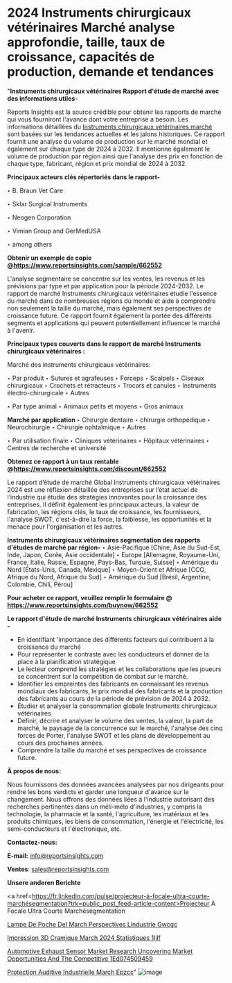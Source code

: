 # 2024 Instruments chirurgicaux vétérinaires Marché analyse approfondie, taille, taux de croissance, capacités de production, demande et tendances

"<strong>Instruments chirurgicaux vétérinaires Rapport d'étude de marché avec des informations utiles-</strong>

Reports Insights est la source crédible pour obtenir les rapports de marché qui vous fourniront l'avance dont votre entreprise a besoin. Les informations détaillées du <a href=https://www.reportsinsights.com/sample/662552>Instruments chirurgicaux vétérinaires marché</a> sont basées sur les tendances actuelles et les jalons historiques. Ce rapport fournit une analyse du volume de production sur le marché mondial et également sur chaque type de 2024 à 2032. Il mentionne également le volume de production par région ainsi que l'analyse des prix en fonction de chaque type, fabricant, région et prix mondial de 2024 à 2032.

<b>Principaux acteurs clés répertoriés dans le rapport-</b>

‣ B. Braun Vet Care

‣ Sklar Surgical Instruments

‣ Neogen Corporation

‣ Vimian Group and GerMedUSA

‣ among others

<strong><b>Obtenir un exemple de copie @</b></strong><a href=https://www.reportsinsights.com/sample/662552><strong><b>https://www.reportsinsights.com/sample/662552</b></strong></a>

L'analyse segmentaire se concentre sur les ventes, les revenus et les prévisions par type et par application pour la période 2024-2032. Le rapport de marché Instruments chirurgicaux vétérinaires étudie l'essence du marché dans de nombreuses régions du monde et aide à comprendre non seulement la taille du marché, mais également ses perspectives de croissance future. Ce rapport fournit également la portée des différents segments et applications qui peuvent potentiellement influencer le marché à l'avenir.

<strong>Principaux types couverts dans le rapport de marché Instruments chirurgicaux vétérinaires :</strong>

Marché des instruments chirurgicaux vétérinaires:

‣  Par produit
‣ Sutures et agrafeuses
‣ Forceps
‣ Scalpels
‣ Ciseaux chirurgicaux
‣ Crochets et rétracteurs
‣ Trocars et canules
‣ Instruments électro-chirurgicale
‣ Autres

‣  Par type animal
‣ Animaux petits et moyens
‣ Gros animaux

<strong>Marché par application </strong>
‣ Chirurgie dentaire
‣ chirurgie orthopédique
‣ Neurochirurgie
‣ Chirurgie ophtalmique
‣ Autres

‣  Par utilisation finale
‣ Cliniques vétérinaires
‣ Hôpitaux vétérinaires
‣ Centres de recherche et université

<strong><b>Obtenez ce rapport à un taux rentable @</b></strong><a href=https://www.reportsinsights.com/discount/662552><strong><b>https://www.reportsinsights.com/discount/662552</b></strong></a>

Le rapport d’étude de marché Global Instruments chirurgicaux vétérinaires 2024 est une réflexion détaillée des entreprises sur l’état actuel de l’industrie qui étudie des stratégies innovantes pour la croissance des entreprises. Il définit également les principaux acteurs, la valeur de fabrication, les régions clés, le taux de croissance, les fournisseurs, l'analyse SWOT, c'est-à-dire la force, la faiblesse, les opportunités et la menace pour l'organisation et les autres.

<strong>Instruments chirurgicaux vétérinaires segmentation des rapports d'études de marché par région-</strong>
‣ Asie-Pacifique [Chine, Asie du Sud-Est, Inde, Japon, Corée, Asie occidentale]
‣ Europe [Allemagne, Royaume-Uni, France, Italie, Russie, Espagne, Pays-Bas, Turquie, Suisse]
‣ Amérique du Nord [États-Unis, Canada, Mexique]
‣ Moyen-Orient et Afrique [CCG, Afrique du Nord, Afrique du Sud]
‣ Amérique du Sud [Brésil, Argentine, Colombie, Chili, Pérou]

<strong>Pour acheter ce rapport, veuillez remplir le formulaire @   <a href=https://www.reportsinsights.com/buynow/662552>https://www.reportsinsights.com/buynow/662552</a></strong>

<strong>Le rapport d'étude de marché Instruments chirurgicaux vétérinaires aide -</strong>
<ul>
  <li>En identifiant 'importance des différents facteurs qui contribuent à la croissance du marché</li>
  <li>Pour représenter le contraste avec les conducteurs et donner de la place à la planification stratégique</li>
  <li>Le lecteur comprend les stratégies et les collaborations que les joueurs se concentrent sur la compétition de combat sur le marché.</li>
  <li>Identifier les empreintes des fabricants en connaissant les revenus mondiaux des fabricants, le prix mondial des fabricants et la production des fabricants au cours de la période de prévision de 2024 à 2032.</li>
  <li>Étudier et analyser la consommation globale Instruments chirurgicaux vétérinaires</li>
  <li>Définir, décrire et analyser le volume des ventes, la valeur, la part de marché, le paysage de la concurrence sur le marché, l'analyse des cinq forces de Porter, l'analyse SWOT et les plans de développement au cours des prochaines années.</li>
  <li>Comprendre la taille du marché et ses perspectives de croissance future.</li>
</ul>
<strong>À propos de nous:</strong>

Nous fournissons des données avancées analysées par nos dirigeants pour rendre les bons verdicts et garder une longueur d'avance sur le changement. Nous offrons des données liées à l'industrie autorisant des recherches pertinentes dans un méli-mélo d'industries, y compris la technologie, la pharmacie et la santé, l'agriculture, les matériaux et les produits chimiques, les biens de consommation, l'énergie et l'électricité, les semi-conducteurs et l'électronique, etc.

<strong>Contactez-nous:</strong>

<strong>E-mail:</strong> <a href=mailto:info@reportsinsights.com>info@reportsinsights.com</a>

<strong>Ventes</strong>: <a href=mailto:sales@reportsinsights.com>sales@reportsinsights.com</a>

<strong>Unsere anderen Berichte</strong>

<a href=https://fr.linkedin.com/pulse/projecteur-à-focale-ultra-courte-marchésegmentation?trk=public_post_feed-article-content>Projecteur À Focale Ultra Courte Marchésegmentation</a>

<a href=https://www.linkedin.com/pulse/lampe-de-poche-%C3%A0-del-march%C3%A9-perspectives-lindustrie-gwcgc/>Lampe De Poche  Del March Perspectives Lindustrie Gwcgc</a>

<a href=https://www.linkedin.com/pulse/impression-3d-c%C3%A9ramique-march%C3%A9-2024-statistiques-1ijlf/>Impression 3D Cramique March 2024 Statistiques 1Ijlf</a>

<a href=https://medium.com/@amanmandal1286/automotive-exhaust-sensor-market-research-uncovering-market-opportunities-and-the-competitive-1ed074509459>Automotive Exhaust Sensor Market Research Uncovering Market Opportunities And The Competitive 1Ed074509459</a>

<a href=https://www.linkedin.com/pulse/protection-auditive-industrielle-march%C3%A9-epzcc/>Protection Auditive Industrielle March Epzcc</a>"
![image](https://github.com/daminid12/RImarketgrowth/assets/158430485/d7de8ce2-0bb4-43a2-b7a6-a894579000ed)
